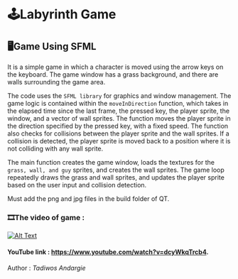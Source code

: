 # 🕹Labyrinth Game

## 🖥Game Using SFML 

 It is a simple game in which a character is moved using the arrow keys on the keyboard. The game window has a grass background, and there are walls surrounding the game area.

The code uses the `SFML library` for graphics and window management. The game logic is contained within the `moveInDirection` function, which takes in the elapsed time since the last frame, the pressed key, the player sprite, the window, and a vector of wall sprites. The function moves the player sprite in the direction specified by the pressed key, with a fixed speed. The function also checks for collisions between the player sprite and the wall sprites. If a collision is detected, the player sprite is moved back to a position where it is not colliding with any wall sprite.

The main function creates the game window, loads the textures for the `grass, wall, and guy` sprites, and creates the wall sprites. The game loop repeatedly draws the grass and wall sprites, and updates the player sprite based on the user input and collision detection.

Must add the png and jpg files in the build folder of QT.


### 🎞The video of  game :


[![Alt Text](https://img.youtube.com/vi/dcyWkqTrcb4/0.jpg)](https://www.youtube.com/watch?v=dcyWkqTrcb4)

#### YouTube link : https://www.youtube.com/watch?v=dcyWkqTrcb4.

Author : *Tadiwos Andargie*
